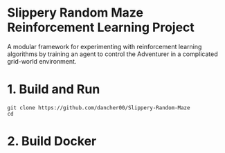 # Slippery Random Maze Reinforcement Learning Project

A modular framework for experimenting with reinforcement learning algorithms by training an agent to control the Adventurer in a complicated grid-world environment.

# 1. Build and Run

```
git clone https://github.com/dancher00/Slippery-Random-Maze
cd 
```

# 2. Build Docker
